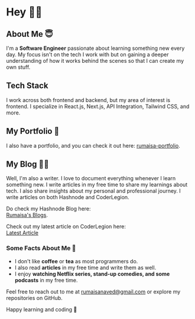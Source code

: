 # Hey 👋🏻 

## About Me 😇
I'm a **Software Engineer** passionate about learning something new every day. My focus isn't on the tech I work with but on gaining a deeper understanding of how it works behind the scenes so that I can create my own stuff.  

## Tech Stack  
I work across both frontend and backend, but my area of interest is frontend. I specialize in React.js, Next.js, API Integration, Tailwind CSS, and more.  

## My Portfolio 🚀  
I also have a portfolio, and you can check it out here: [rumaisa-portfolio](https://rumaisa.netlify.app/).  

## My Blog ✍🏻  
Well, I'm also a writer. I love to document everything whenever I learn something new. I write articles in my free time to share my learnings about tech. I also share insights about my personal and professional journey. I write articles on both Hashnode and CoderLegion.

Do check my Hashnode Blog here:  
[Rumaisa's Blogs](https://rumaisanaveed.hashnode.dev/).  

Check out my latest article on CoderLegion here:  
[Latest Article](https://coderlegion.com/877/mistakes-i-made-in-my-software-engineering-career)  

### Some Facts About Me 🤔  
- I don't like **coffee** or **tea** as most programmers do.  
- I also read **articles** in my free time and write them as well.  
- I enjoy **watching Netflix series, stand-up comedies, and some podcasts** in my free time.  

Feel free to reach out to me at rumaisanaved@gmail.com or explore my repositories on GitHub.  

Happy learning and coding 🤍  
